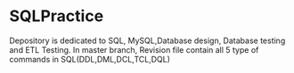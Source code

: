 # SQLPractice
Depository is dedicated to SQL, MySQL,Database design, Database testing and ETL Testing.
In master branch, Revision file contain all 5 type of commands in SQL(DDL,DML,DCL,TCL,DQL)
